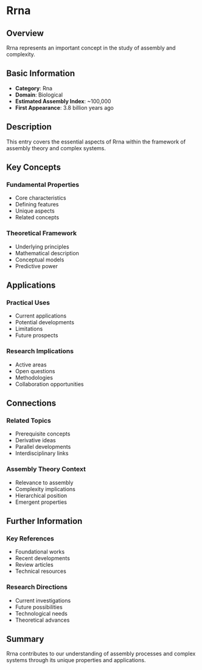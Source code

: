 # Rrna

## Overview

Rrna represents an important concept in the study of assembly and complexity.

## Basic Information

- **Category**: Rna
- **Domain**: Biological
- **Estimated Assembly Index**: ~100,000
- **First Appearance**: 3.8 billion years ago

## Description

This entry covers the essential aspects of Rrna within the framework of assembly theory and complex systems.

## Key Concepts

### Fundamental Properties
- Core characteristics
- Defining features
- Unique aspects
- Related concepts

### Theoretical Framework
- Underlying principles
- Mathematical description
- Conceptual models
- Predictive power

## Applications

### Practical Uses
- Current applications
- Potential developments
- Limitations
- Future prospects

### Research Implications
- Active areas
- Open questions
- Methodologies
- Collaboration opportunities

## Connections

### Related Topics
- Prerequisite concepts
- Derivative ideas
- Parallel developments
- Interdisciplinary links

### Assembly Theory Context
- Relevance to assembly
- Complexity implications
- Hierarchical position
- Emergent properties

## Further Information

### Key References
- Foundational works
- Recent developments
- Review articles
- Technical resources

### Research Directions
- Current investigations
- Future possibilities
- Technological needs
- Theoretical advances

## Summary

Rrna contributes to our understanding of assembly processes and complex systems through its unique properties and applications.

